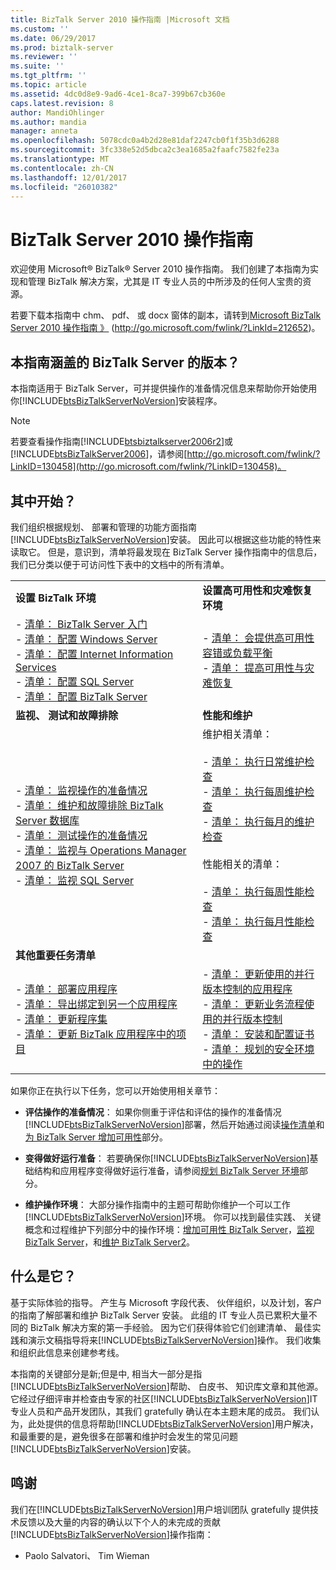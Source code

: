 ```yaml
---
title: BizTalk Server 2010 操作指南 |Microsoft 文档
ms.custom: ''
ms.date: 06/29/2017
ms.prod: biztalk-server
ms.reviewer: ''
ms.suite: ''
ms.tgt_pltfrm: ''
ms.topic: article
ms.assetid: 4dc0d8e9-9ad6-4ce1-8ca7-399b67cb360e
caps.latest.revision: 8
author: MandiOhlinger
ms.author: mandia
manager: anneta
ms.openlocfilehash: 5078cdc0a4b2d28e81daf2247cb0f1f35b3d6288
ms.sourcegitcommit: 3fc338e52d5dbca2c3ea1685a2faafc7582fe23a
ms.translationtype: MT
ms.contentlocale: zh-CN
ms.lasthandoff: 12/01/2017
ms.locfileid: "26010382"
---
```

# <a name="biztalk-server-2010-operations-guide"></a>BizTalk Server 2010 操作指南
欢迎使用 Microsoft® BizTalk® Server 2010 操作指南。 我们创建了本指南为实现和管理 BizTalk 解决方案，尤其是 IT 专业人员的中所涉及的任何人宝贵的资源。  
  
 若要下载本指南中 chm、 pdf、 或 docx 窗体的副本，请转到[Microsoft BizTalk Server 2010 操作指南 》](http://go.microsoft.com/fwlink/?LinkId=212652) (http://go.microsoft.com/fwlink/?LinkId=212652)。  
  
## <a name="which-versions-of-biztalk-server-does-the-guide-cover"></a>本指南涵盖的 BizTalk Server 的版本？  
 本指南适用于 BizTalk Server，可并提供操作的准备情况信息来帮助你开始使用你[!INCLUDE[btsBizTalkServerNoVersion](../includes/btsbiztalkservernoversion-md.md)]安装程序。  
  
> [!NOTE]
>  若要查看操作指南[!INCLUDE[btsbiztalkserver2006r2](../includes/btsbiztalkserver2006r2-md.md)]或[!INCLUDE[btsBizTalkServer2006](../includes/btsbiztalkserver2006-md.md)]，请参阅[http://go.microsoft.com/fwlink/?LinkID=130458](http://go.microsoft.com/fwlink/?LinkID=130458)。  
  
## <a name="where-do-i-start"></a>其中开始？  
 我们组织根据规划、 部署和管理的功能方面指南[!INCLUDE[btsBizTalkServerNoVersion](../includes/btsbiztalkservernoversion-md.md)]安装。 因此可以根据这些功能的特性来读取它。 但是，意识到，清单将最发现在 BizTalk Server 操作指南中的信息后，我们已分类以便于可访问性下表中的文档中的所有清单。  
  
|||  
|-|-|  
|**设置 BizTalk 环境**|**设置高可用性和灾难恢复环境**|  
|-   [清单： BizTalk Server 入门](http://msdn.microsoft.com/library/37d265cd-c393-46ac-ac21-129a1511359b)<br />-   [清单： 配置 Windows Server](~/technical-guides/checklist-configuring-windows-server.md)<br />-   [清单： 配置 Internet Information Services](~/technical-guides/checklist-configuring-internet-information-services.md)<br />-   [清单： 配置 SQL Server](../technical-guides/checklist-configuring-sql-server.md)<br />-   [清单： 配置 BizTalk Server](~/technical-guides/checklist-configuring-biztalk-server.md)|-   [清单： 会提供高可用性容错或负载平衡](~/technical-guides/checklist-providing-high-availability-with-fault-tolerance-or-load-balancing.md)<br />-   [清单： 提高可用性与灾难恢复](~/technical-guides/checklist-increasing-availability-with-disaster-recovery.md)|  
|**监视、 测试和故障排除**|**性能和维护**|  
|-   [清单： 监视操作的准备情况](~/technical-guides/checklist-monitoring-operational-readiness.md)<br />-   [清单： 维护和故障排除 BizTalk Server 数据库](../technical-guides/checklist-maintaining-and-troubleshooting-biztalk-server-databases.md)<br />-   [清单： 测试操作的准备情况](~/technical-guides/checklist-testing-operational-readiness.md)<br />-   [清单： 监视与 Operations Manager 2007 的 BizTalk Server](~/technical-guides/checklist-monitoring-biztalk-server-with-operations-manager-2007.md)<br />-   [清单： 监视 SQL Server](~/technical-guides/checklist-monitoring-sql-servers.md)|维护相关清单：<br /><br /> -   [清单： 执行日常维护检查](~/technical-guides/checklist-performing-daily-maintenance-checks.md)<br />-   [清单： 执行每周维护检查](~/technical-guides/checklist-performing-weekly-maintenance-checks.md)<br />-   [清单： 执行每月的维护检查](~/technical-guides/checklist-performing-monthly-maintenance-checks.md)<br /><br /> 性能相关的清单：<br /><br /> -   [清单： 执行每周性能检查](~/technical-guides/checklist-performing-weekly-performance-checks.md)<br />-   [清单： 执行每月性能检查](~/technical-guides/checklist-performing-monthly-performance-checks.md)|  
|**其他重要任务清单**||  
|-   [清单： 部署应用程序](~/technical-guides/checklist-deploying-an-application.md)<br />-   [清单： 导出绑定到另一个应用程序](~/technical-guides/checklist-exporting-bindings-from-one-application-to-another.md)<br />-   [清单： 更新程序集](~/technical-guides/checklist-updating-an-assembly.md)<br />-   [清单： 更新 BizTalk 应用程序中的项目](~/technical-guides/checklist-updating-artifacts-in-a-biztalk-application.md)|-   [清单： 更新使用的并行版本控制的应用程序](~/technical-guides/checklist-updating-an-application-using-side-by-side-versioning.md)<br />-   [清单： 更新业务流程使用的并行版本控制](~/technical-guides/checklist-updating-an-orchestration-using-side-by-side-versioning.md)<br />-   [清单： 安装和配置证书](../technical-guides/checklist-installing-and-configuring-certificates.md)<br />-   [清单： 规划的安全环境中的操作](../technical-guides/checklist-planning-for-operations-in-a-secure-environment.md)|  
  
 如果你正在执行以下任务，您可以开始使用相关章节：  
  
-   **评估操作的准备情况**： 如果你侧重于评估和评估的操作的准备情况[!INCLUDE[btsBizTalkServerNoVersion](../includes/btsbiztalkservernoversion-md.md)]部署，然后开始通过阅读[操作清单](~/technical-guides/operations-checklists.md)和[为 BizTalk Server 增加可用性](~/technical-guides/increasing-availability-for-biztalk-server.md)部分。  
  
-   **变得做好运行准备**： 若要确保你[!INCLUDE[btsBizTalkServerNoVersion](../includes/btsbiztalkservernoversion-md.md)]基础结构和应用程序变得做好运行准备，请参阅[规划 BizTalk Server 环境](~/technical-guides/planning-the-environment-for-biztalk-server.md)部分。  
  
-   **维护操作环境**： 大部分操作指南中的主题可帮助你维护一个可以工作[!INCLUDE[btsBizTalkServerNoVersion](../includes/btsbiztalkservernoversion-md.md)]环境。 你可以找到最佳实践、 关键概念和过程维护下列部分中的操作环境：[增加可用性 BizTalk Server](~/technical-guides/increasing-availability-for-biztalk-server.md)，[监视 BizTalk Server](~/technical-guides/monitoring-biztalk-server2.md)，和[维护 BizTalk Server2](~/technical-guides/maintaining-biztalk-server2.md)。  
  
## <a name="whats-in-it"></a>什么是它？  
 基于实际体验的指导。 产生与 Microsoft 字段代表、 伙伴组织，以及计划，客户的指南了解部署和维护 BizTalk Server 安装。 此组的 IT 专业人员已累积大量不同的 BizTalk 解决方案的第一手经验。 因为它们获得体验它们创建清单、 最佳实践和演示文稿指导将来[!INCLUDE[btsBizTalkServerNoVersion](../includes/btsbiztalkservernoversion-md.md)]操作。 我们收集和组织此信息来创建参考线。  
  
 本指南的关键部分是新;但是中, 相当大一部分是指[!INCLUDE[btsBizTalkServerNoVersion](../includes/btsbiztalkservernoversion-md.md)]帮助、 白皮书、 知识库文章和其他源。 它经过仔细评审并检查由专家的社区[!INCLUDE[btsBizTalkServerNoVersion](../includes/btsbiztalkservernoversion-md.md)]IT 专业人员和产品开发团队，其我们 gratefully 确认在本主题末尾的成员。 我们认为，此处提供的信息将帮助[!INCLUDE[btsBizTalkServerNoVersion](../includes/btsbiztalkservernoversion-md.md)]用户解决，和最重要的是，避免很多在部署和维护时会发生的常见问题[!INCLUDE[btsBizTalkServerNoVersion](../includes/btsbiztalkservernoversion-md.md)]安装。  
  
## <a name="acknowledgments"></a>鸣谢  
 我们在[!INCLUDE[btsBizTalkServerNoVersion](../includes/btsbiztalkservernoversion-md.md)]用户培训团队 gratefully 提供技术反馈以及大量的内容的确认以下个人的未完成的贡献[!INCLUDE[btsBizTalkServerNoVersion](../includes/btsbiztalkservernoversion-md.md)]操作指南：  
  
-   Paolo Salvatori、 Tim Wieman